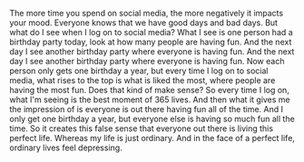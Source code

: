  The more time you spend on social media, the more negatively it impacts your mood. Everyone knows that we have good days and bad days. But what do I see when I log on to social media? What I see is one person had a birthday party today, look at how many people are having fun. And the next day I see another birthday party where everyone is having fun. And the next day I see another birthday party where everyone is having fun. Now each person only gets one birthday a year, but every time I log on to social media, what rises to the top is what is liked the most, where people are having the most fun. Does that kind of make sense? So every time I log on, what I'm seeing is the best moment of 365 lives. And then what it gives me the impression of is everyone is out there having fun all of the time. And I only get one birthday a year, but everyone else is having so much fun all the time. So it creates this false sense that everyone out there is living this perfect life. Whereas my life is just ordinary. And in the face of a perfect life, ordinary lives feel depressing.